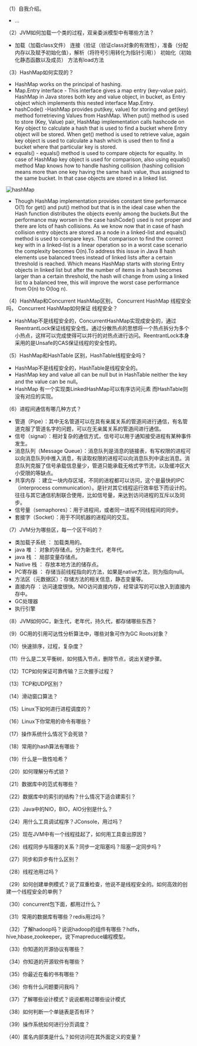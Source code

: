 （1）自我介绍。
  
*  ...

（2）JVM如何加载一个类的过程，双亲委派模型中有哪些方法？

* 加载（加载class文件） 连接（验证（验证class对象的有效性），准备（分配内存以及赋予初始化值），解析（将符号引用转化为指针引用）） 初始化（初始化静态函数以及成员） 方法有load方法

（3）HashMap如何实现的？

* HashMap works on the principal of hashing.
* Map.Entry interface - This interface gives a map entry (key-value pair). HashMap in Java stores both key and value object, in bucket, as Entry object which implements this nested interface Map.Entry.
* hashCode() -HashMap provides put(key, value) for storing and get(key) method forretrieving Values from HashMap. When put() method is used to store (Key, Value) pair, HashMap implementation calls hashcode on Key object to calculate a hash that is used to find a bucket where Entry object will be stored. When get() method is used to retrieve value, again key object is used to calculate a hash which is used then to find a bucket where that particular key is stored.
* equals() - equals() method is used to compare objects for equality. In case of HashMap key object is used for comparison, also using equals() method Map knows how to handle hashing collision (hashing collision means more than one key having the same hash value, thus assigned to the same bucket. In that case objects are stored in a linked list.

![hashMap](https://qph.ec.quoracdn.net/main-qimg-8d490b416731e970856e0b051d904441-p)

* Though HashMap implementation provides constant time performance O(1) for get() and put() method but that is in the ideal case when the Hash function distributes the objects evenly among the buckets.But the performance may worsen in the case hashCode() used is not proper and there are lots of hash collisions. As we know now that in case of hash collision entry objects are stored as a node in a linked-list and equals() method is used to compare keys. That comparison to find the correct key with in a linked-list is a linear operation so in a worst case scenario the complexity becomes O(n).To address this issue in Java 8 hash elements use balanced trees instead of linked lists after a certain threshold is reached. Which means HashMap starts with storing Entry objects in linked list but after the number of items in a hash becomes larger than a certain threshold, the hash will change from using a linked list to a balanced tree, this will improve the worst case performance from O(n) to O(log n).

（4）HashMap和Concurrent HashMap区别， Concurrent HashMap 线程安全吗， Concurrent HashMap如何保证 线程安全？

* HashMap不是线程安全的，ConcurrentHashMap实现成安全的，通过ReentrantLock保证线程安全性。通过分散热点的思想将一个热点拆分为多个小热点，这样可以完成使得可以并行的对热点进行访问。ReentrantLock本身采用的是Unsafe的CAS保证线程的安全性的。

（5）HashMap和HashTable 区别，HashTable线程安全吗？

* HashMap不是线程安全的，HashTable是线程安全的。
* HashMap key and value all can be null but in HashTable neither the key and the value can be null。
* HashMap 有一个实现类LinkedHashMap可以有序访问元素 而HashTable则没有对应的实现。

（6）进程间通信有哪几种方式？

* 管道（Pipe）：其中无名管道可以在具有亲属关系的管道间进行通信，有名管道克服了管道名字的问题，可以在无亲属关系的管道间进行通信。
* 信号（signal）：相对复杂的通信方式，信号可以用于通知接受进程有某种事件发生。
* 消息队列（Message Queue）：消息队列是消息的链接表，有写权限的进程可以向消息队列中推入消息，有读取权限的进程可以向消息队列中读出消息。消息队列克服了信号承载信息量少，管道只能承载无格式字节流，以及缓冲区大小受限的等缺点。
* 共享内存 ：建立一块内存区域，不同的进程都可以访问，这个是最快的IPC（interprocess communication）。是针对其它线程运行效率低下而设计的。往往与其它通信机制联合使用，比如信号量，来达到访问进程的互斥以及同步。
* 信号量（semaphores）：用于进程间，或者同一进程不同线程间的同步。
* 套接字（Socket）：用于不同机器的进程间的交互。

（7）JVM分为哪些区，每一个区干吗的？

* 类加载子系统 ： 加载类用的。
* java 堆 ： 对象的存储点。分为新生代，老年代。
* java 栈 ： 局部变量存储点。
* Native 栈 ： 存放本地方法的储存点。
* PC寄存器 ： 存储当前线程指向的方法，如果是native方法，则为指向null。
* 方法区（元数据区）：存储方法的相关信息，静态变量等。
* 直接内存 ：访问速度很快。NIO访问直接内存，经常读写的可以放入到直接内存中。
* GC处理器
* 执行引擎

（8）JVM如何GC，新生代，老年代，持久代，都存储哪些东西？


（9）GC用的引用可达性分析算法中，哪些对象可作为GC Roots对象？

（10）快速排序，过程，复杂度？

（11）什么是二叉平衡树，如何插入节点，删除节点，说出关键步骤。

（12）TCP如何保证可靠传输？三次握手过程？

（13）TCP和UDP区别？

（14）滑动窗口算法？

（15）Linux下如何进行进程调度的？

（16）Linux下你常用的命令有哪些？

（17）操作系统什么情况下会死锁？

（18）常用的hash算法有哪些？

（19）什么是一致性哈希？

（20）如何理解分布式锁？

（21）数据库中的范式有哪些？

（22）数据库中的索引的结构？什么情况下适合建索引？

（23）Java中的NIO，BIO，AIO分别是什么？

（24）用什么工具调试程序？JConsole，用过吗？

（25）现在JVM中有一个线程挂起了，如何用工具查出原因？

（26）线程同步与阻塞的关系？同步一定阻塞吗？阻塞一定同步吗？

（27）同步和异步有什么区别？

（28）线程池用过吗？

（29）如何创建单例模式？说了双重检查，他说不是线程安全的。如何高效的创建一个线程安全的单例？

（30）concurrent包下面，都用过什么？

（31）常用的数据库有哪些？redis用过吗？

（32）了解hadoop吗？说说hadoop的组件有哪些？hdfs，hive,hbase,zookeeper。说下mapreduce编程模型。

（33）你知道的开源协议有哪些？

（34）你知道的开源软件有哪些？

（35）你最近在看的书有哪些？

（36）你有什么问题要问我吗？

（37）了解哪些设计模式？说说都用过哪些设计模式

（38）如何判断一个单链表是否有环？

（39）操作系统如何进行分页调度？

（40）匿名内部类是什么？如何访问在其外面定义的变量？
